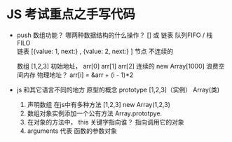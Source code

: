 # JS 考试重点之手写代码

- push
    数组功能？
    哪两种数据结构的什么操作？
    [] 或 链表  队列FIFO / 栈 FILO   
    链表 [{value: 1, next:} , {value: 2, next:} ] 节点  不连续的

    数组 [1,2,3]  初始地址， arr[0] arr[1] arr[2] 连续的
        new Array[1000] 浪费空间内存
        物理地址？
        arr[i] = &arr + (i - 1)*2

- js 和其它语言不同的地方
    原型的概念 prototype
    [1,2,3]（实例）   Array(类)
    1. 声明数组 在js中有多种方法
        [1,2,3]     new Array(1,2,3)
    2. 数组对象实例添加一个公有方法
        Array.prototpye.
    3. 在对象的方法中， this 关键字指向谁？
        指向调用它的对象 
    4. arguments 代表 函数的参数对象 